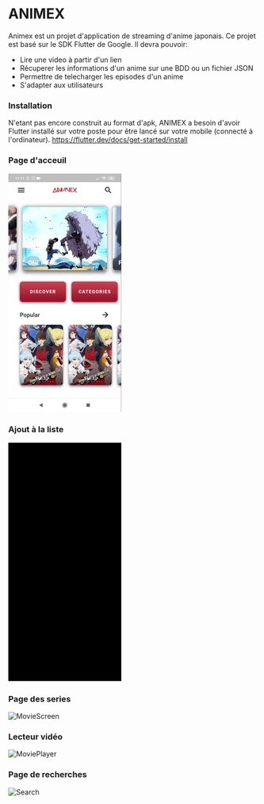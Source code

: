 # ANIMEX

Animex est un projet d'application de streaming d'anime japonais. Ce projet est basé sur le SDK Flutter de Google.
Il devra pouvoir:
  - Lire une video à partir d'un lien
  - Récuperer les informations d'un anime sur une BDD ou un fichier JSON
  - Permettre de telecharger les episodes d'un anime
  - S'adapter aux utilisateurs

### Installation

N'etant pas encore construit au format d'apk, ANIMEX a besoin d'avoir Flutter installé sur votre poste pour être lancé sur votre mobile (connecté à l'ordinateur).
https://flutter.dev/docs/get-started/install

### Page d'acceuil
![HomeScreen](/images/homescreen.gif)
### Ajout à la liste
![addliste](/images/ajoutliste.gif)
### Page des series
![MovieScreen](/images/moviescreen.jpg)
### Lecteur vidéo
![MoviePlayer](/images/movieplayer.jpg)
### Page de recherches
![Search](/images/searchpage.jpg)
